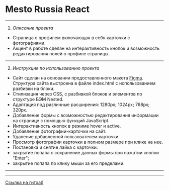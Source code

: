 # Mesto Russia React
------
1. *Описание проекта*
* Страница с профилем включающая в себя карточки с фотографиями.
* Акцент в работе сделан на интерактивность кнопок и возможность редактирования полей о профиле страницы.
------
2. *Инструкция по использованию проекта*
* Сайт сделан на основании предоставленного макета [Figma](https://www.figma.com/file/2cn9N9jSkmxD84oJik7xL7/JavaScript.-Sprint-4?node-id=0%3A1).
Структура сайта выстроена в файле index.html с использованием разбивки на блоки.
* Стилизация через CSS, с разбивкой блоков и элементов по структуре БЭМ Nested.
* Адаптация под различные расширения: 1280px; 1024px; 768px; 320px.
* Добавление формы с возможностью редактирования информации на странице с помощью функций JavaScript.
* Интерактивность кнопок в режиме hover и active.
* Добавление фотографии-карточки на сайт.
* Удаление добавленной пользователем карточки.
* Просмотр фотографии карточки в полном размере при клике на нее.
* Постановка и снятие лайка с карточки.
* закрытие попапа с сохранение данных формы при нажатии кнопки "Enter";
* закрытие попапа по клику мыши за его пределами.
------

------
 [Ссылка на гитхаб](https://michelle-jdia.github.io/mesto-react)